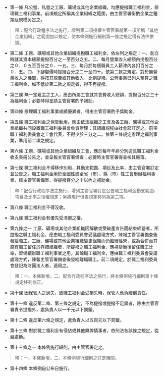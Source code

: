 * 第一條 凡公營、私營之工廠、礦場或其他企業組織，均應提撥職工福利金，辦理職工福利事業。前項規定所稱其企業組織之範圍，由主管官署衡酌企業之種類及規模另定之。

> 釋：配合行政程序法之施行，增列第二項授權主管官署就第一項所稱「其他企業組織」之範圍加以規定，使本條例施行細則第一條之規定得有法律依據。

* 第二條 工廠、礦場或其他企業組織提撥職工福利金，依左列之規定：一、創立時就其資本總額提撥百分之一至百分之五。二、每月營業收入總額內提撥百分之０．０五至百分之０．一五。三、每月於每個職員工人薪津內各扣百分之０．五。四、下腳變價時提撥百分之二十至四十。依第二款之規定，對於無營業收入之機關，得按其規費或其他收入，比例提撥。公營事業已列入預算之職工福利金，如不低於第二款之規定者，得不再提撥。

* 第三條 無一定雇主之工人，應由所屬工會就其會費收入總額，提撥百分之三十為福利金；必要時得呈請主管官署酌予補助。

* 第四條 辦理職工福利事業成績優異者，得由主管官署酌予獎助金。

* 第五條 職工福利金之保管動用，應由依法組織之工會及各工廠、礦場或其他企業組織共同設置職工福利委員會負責辦理；其組織規程由社會部訂定之。前項職工福利委員會之工會代表，不得少於三分之二。依第三條規定辦理之福利事業，準用前二項之規定。

* 第六條 工廠、礦場或其他企業組織及工會，應於每年年終分別造具職工福利金收支表冊公告之，並呈報主管官署備查；必要時主管官署得查核其賬簿。

* 第七條 職工福利金不得移作別用，其動支範圍、項目及比率，由主管官署訂定並公告之。職工福利金用於全國性或全省（市）、縣（市）性工會舉辦福利事業，經主管官署備案，得提撥百分之十以內之補助金。

> 釋：配合行政程序法之施行，增列主管官署訂定公告職工福利金動支範圍、項目及比率之授權規定；另將現行但書規定移列為第二項。

* 第八條 職工福利金不得沒收。

* 第九條 職工福利金有優先受清償之權。

* 第九條之一 工廠、礦場或其他企業組織因解散或受破產宣告而結束經營者，所提撥之職工福利金，應由職工福利委員會妥議處理方式，陳報主管官署備查後發給職工。工廠、礦場或其他企業組織變更組織而仍繼續經營，或為合併而其原有職工留任於存續組織者，所提撥之職工福利金，應視變動後留任職工比率，留備續辦職工福利事業之用，其餘職工福利金，應由職工福利委員會妥議處理方式，陳報主管官署備查後發給離職職工。前二項規定，於職工福利委員會登記為財團法人者，適用之。

> 釋：一、本條新增。二、配合行政程序法之施行，將本條例施行細則第十條規定移列修正。

* 第十條 因保管人之過失，致職工福利金受損失時，保管人應負賠償責任。

* 第十一條 違反第二條、第三條之規定，不為提撥或提撥不足額者，除由主管官署責令提撥外，處負責人以一千元以下罰鍰。

* 第十二條 違反第六條之規定，處負責人以五百元以下罰鍰。

* 第十三條 對於職工福利金有侵佔或其他舞弊情事者，依刑法各該條之規定，從嚴處斷。

* 第十三條之一 本條例施行細則，由主管官署定之。

> 釋：一、本條新增。二、本條例施行細則之訂定機關。

* 第十四條 本條例自公布日施行。

